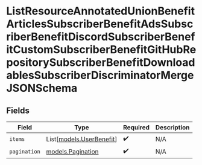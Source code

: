 # ListResourceAnnotatedUnionBenefitArticlesSubscriberBenefitAdsSubscriberBenefitDiscordSubscriberBenefitCustomSubscriberBenefitGitHubRepositorySubscriberBenefitDownloadablesSubscriberDiscriminatorMergeJSONSchema


## Fields

| Field                                                | Type                                                 | Required                                             | Description                                          |
| ---------------------------------------------------- | ---------------------------------------------------- | ---------------------------------------------------- | ---------------------------------------------------- |
| `items`                                              | List[[models.UserBenefit](../models/userbenefit.md)] | :heavy_check_mark:                                   | N/A                                                  |
| `pagination`                                         | [models.Pagination](../models/pagination.md)         | :heavy_check_mark:                                   | N/A                                                  |